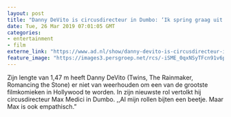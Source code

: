 ```yaml
---
layout: post
title: "Danny DeVito is circusdirecteur in Dumbo: ‘Ik spring graag uit mijn vel’"
date: Tue, 26 Mar 2019 07:01:05 GMT
categories: 
- entertainment 
- film 
externe_link: "https://www.ad.nl/show/danny-devito-is-circusdirecteur-in-dumbo-ik-spring-graag-uit-mijn-vel~a1923238/"
feature_image: "https://images3.persgroep.net/rcs/-iSME_0qxNSyTFcn91v6pIvfM7s/diocontent/144175035/_fitwidth/400/?appId=21791a8992982cd8da851550a453bd7f&quality=0.7"
---
```


Zijn lengte van 1,47 m heeft Danny DeVito (Twins, The Rainmaker, Romancing the Stone) er niet van weerhouden om een van de grootste filmkomieken in Hollywood te worden. In zijn nieuwste rol vertolkt hij circusdirecteur Max Medici in Dumbo. ,,Al mijn rollen bijten een beetje. Maar Max is ook empathisch.”
